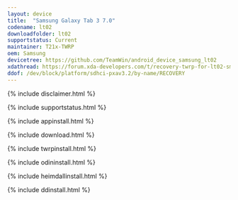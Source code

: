 ```yaml
---
layout: device
title:  "Samsung Galaxy Tab 3 7.0"
codename: lt02
downloadfolder: lt02
supportstatus: Current
maintainer: T21x-TWRP
oem: Samsung
devicetree: https://github.com/TeamWin/android_device_samsung_lt02
xdathread: https://forum.xda-developers.com/t/recovery-twrp-for-lt02-sm-t210-r-sm-t211.4400385/
ddof: /dev/block/platform/sdhci-pxav3.2/by-name/RECOVERY
---
```


{% include disclaimer.html %}

{% include supportstatus.html %}

{% include appinstall.html %}

{% include download.html %}

{% include twrpinstall.html %}

{% include odininstall.html %}

{% include heimdallinstall.html %}

{% include ddinstall.html %}
